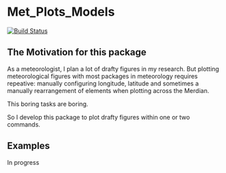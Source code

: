 # Met_Plots_Models

[![Build Status](https://travis-ci.org/zhujinxuan/Met_Plots_Models.jl.svg?branch=master)](https://travis-ci.org/zhujinxuan/Met_Plots_Models.jl)

## The Motivation for this package

As a meteorologist, I plan a lot of drafty figures in my research.  But plotting meteorological figures with most packages in meteorology requires repeative: manually configuring longitude, latitude and sometimes a manually rearrangement of elements when plotting across the Merdian.

This boring tasks are boring.

So I develop this package to plot drafty figures within one or two commands.


## Examples
In progress
